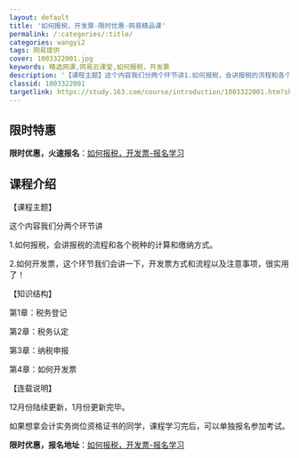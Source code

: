 ```yaml
---
layout: default
title: '如何报税，开发票-限时优惠-网易精品课'
permalink: /:categories/:title/
categories: wangyi2
tags: 网易提供
cover: 1003322001.jpg
keywords: 精选网课,网易云课堂,如何报税，开发票
description: '【课程主题】这个内容我们分两个环节讲1.如何报税，会讲报税的流程和各个税种的计算和缴纳方式。2.如何开发票，这个环节我们'
classid: 1003322001
targetlink: https://study.163.com/course/introduction/1003322001.htm?share=1&shareId=1025206652&utm_campaign=share&utm_medium=iphoneShare&utm_source=&utm_u=1025206652
---
```


## 限时特惠

**限时优惠，火速报名**：[如何报税，开发票-报名学习](https://study.163.com/course/introduction/1003322001.htm?share=1&shareId=1025206652&utm_campaign=share&utm_medium=iphoneShare&utm_source=&utm_u=1025206652)

## 课程介绍

【课程主题】

这个内容我们分两个环节讲

1.如何报税，会讲报税的流程和各个税种的计算和缴纳方式。

2.如何开发票，这个环节我们会讲一下，开发票方式和流程以及注意事项，很实用了！

【知识结构】

  第1章：税务登记

  第2章：税务认定

  第3章：纳税申报

  第4章：如何开发票



【连载说明】

12月份陆续更新，1月份更新完毕。



  如果想拿会计实务岗位资格证书的同学，课程学习完后，可以单独报名参加考试。

**限时优惠，报名地址**：[如何报税，开发票-报名学习](https://study.163.com/course/introduction/1003322001.htm?share=1&shareId=1025206652&utm_campaign=share&utm_medium=iphoneShare&utm_source=&utm_u=1025206652)

